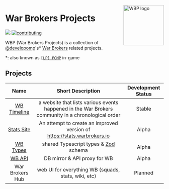 <img
  align="right"
  width="128"
  height="128"
  alt="WBP logo"
  src="https://raw.githubusercontent.com/War-Brokers/War-Brokers/master/imgs/WBP.avif"
/>

# War Brokers Projects

[![](https://shields.io/badge/discord-chat-5865F2?logo=discord&logoColor=FFFFFF&style=for-the-badge)](https://discord.gg/synPSeuNFK)
[![contributing](https://img.shields.io/badge/contributing-yellow?style=for-the-badge)](https://github.com/War-Brokers/War-Brokers/blob/master/CONTRIBUTING.md)

WBP (War Brokers Projects) is a collection of [@developomp][developomp]'s\*
[War Brokers](https://warbrokers.io) related projects.

\*: also known as [`[LP] POMP`][lp-pomp] in-game

## Projects

|           Name            |                                         Short Description                                          | Development Status |
| :-----------------------: | :------------------------------------------------------------------------------------------------: | :----------------: |
| [WB Timeline][wbtimeline] | a website that lists various events happened in the War Brokers community in a chronological order |       Stable       |
| [Stats Site][stats-site]  |              An attempt to create an improved version of https://stats.warbrokers.io               |       Alpha        |
|   [WB Types][wb-types]    |                            shared Typescript types & [Zod][zod] schema                             |       Alpha        |
|      [WB API][wbapi]      |                                    DB mirror & API proxy for WB                                    |       Alpha        |
|      War Brokers Hub      |                        web UI for everything WB (squads, stats, wiki, etc)                         |      Planned       |

[developomp]: https://github.com/developomp
[lp-pomp]: https://wbp-stats.web.app/players/5d2ead35d142affb05757778
[wbtimeline]: https://github.com/War-Brokers/War-Brokers/tree/master/apps/wbtimeline
[stats-site]: https://github.com/War-Brokers/War-Brokers/tree/master/apps/stats-site
[wb-types]: https://github.com/War-Brokers/War-Brokers/tree/master/libs/wb-types
[wbapi]: https://github.com/War-Brokers/War-Brokers/tree/master/apps/wbapi
[zod]: https://github.com/colinhacks/zod
